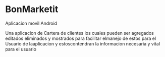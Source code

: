 # BonMarketit
Aplicacion movil Android 


Una aplicacion de Cartera de clientes los cuales pueden ser agregados editados eliminados y mostrados 
para facilitar elmanejo de estos para el Usuario de laaplicacion  y estoscontendran la informacion necesaria y vital para el usuario 
